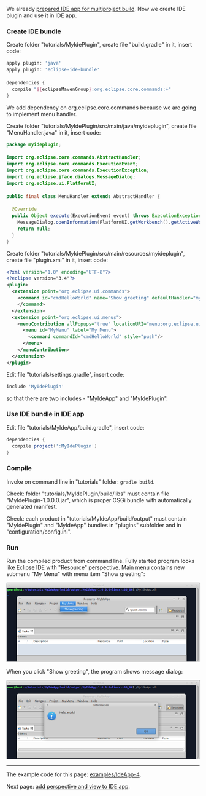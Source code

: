 We already [prepared IDE app for multiproject build](Prepare-IDE-app-for-multiproject-build). Now we create IDE plugin and use it in IDE app.

### Create IDE bundle

Create folder "tutorials/MyIdePlugin", create file "build.gradle" in it, insert code:

```groovy
apply plugin: 'java'
apply plugin: 'eclipse-ide-bundle'

dependencies {
  compile "${eclipseMavenGroup}:org.eclipse.core.commands:+"
}
```
We add dependency on org.eclipse.core.commands because we are going to implement menu handler.

Create folder "tutorials/MyIdePlugin/src/main/java/myideplugin", create file "MenuHandler.java" in it, insert code:

```java
package myideplugin;

import org.eclipse.core.commands.AbstractHandler;
import org.eclipse.core.commands.ExecutionEvent;
import org.eclipse.core.commands.ExecutionException;
import org.eclipse.jface.dialogs.MessageDialog;
import org.eclipse.ui.PlatformUI;

public final class MenuHandler extends AbstractHandler {

  @Override
  public Object execute(ExecutionEvent event) throws ExecutionException {
    MessageDialog.openInformation(PlatformUI.getWorkbench().getActiveWorkbenchWindow().getShell(), "Information", "Hello, world!");
    return null;
  }
}
```

Create folder "tutorials/MyIdePlugin/src/main/resources/myideplugin", create file "plugin.xml" in it, insert code:

```xml
<?xml version="1.0" encoding="UTF-8"?>
<?eclipse version="3.4"?>
<plugin>
  <extension point="org.eclipse.ui.commands">
    <command id="cmdHelloWorld" name="Show greeting" defaultHandler="myideplugin.MenuHandler">
    </command>
  </extension>
  <extension point="org.eclipse.ui.menus">
    <menuContribution allPopups="true" locationURI="menu:org.eclipse.ui.main.menu?after=additions">
      <menu id="MyMenu" label="My Menu">
        <command commandId="cmdHelloWorld" style="push"/>
      </menu>
    </menuContribution>
  </extension>
</plugin>
```

Edit file "tutorials/settings.gradle", insert code:

```groovy
include 'MyIdePlugin'
```
so that there are two includes - "MyIdeApp" and "MyIdePlugin".

### Use IDE bundle in IDE app

Edit file "tutorials/MyIdeApp/build.gradle", insert code:

```groovy
dependencies {
  compile project(':MyIdePlugin')
}
```

### Compile

Invoke on command line in "tutorials" folder: `gradle build`.

Check: folder "tutorials/MyIdePlugin/build/libs" must contain file "MyIdePlugin-1.0.0.0.jar", which is proper OSGi bundle with automatically generated manifest.

Check: each product in "tutorials/MyIdeApp/build/output" must contain "MyIdePlugin" and "MyIdeApp" bundles in "plugins" subfolder and in "configuration/config.ini". 

### Run

Run the compiled product from command line. Fully started program looks like Eclipse IDE with "Resource" perspective. Main menu contains new submenu "My Menu" with menu item "Show greeting":

![IdeApp-4-run-1](images/IdeApp-4-run-1.png "IdeApp-4-run-1")

When you click "Show greeting", the program shows message dialog:

![IdeApp-4-run-2](images/IdeApp-4-run-2.png "IdeApp-4-run-2")

---

The example code for this page: [examples/IdeApp-4](../tree/master/examples/IdeApp-4).

Next page: [add perspective and view to IDE app](Add-perspective-and-view-to-IDE-app).